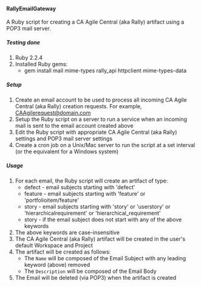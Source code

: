 #### RallyEmailGateway
A Ruby script for creating a CA Agile Central (aka Rally) artifact using a POP3 mail server.

##### Testing done
1. Ruby 2.2.4
1. Installed Ruby gems:
   * gem  install  mail  mime-types  rally_api  httpclient  mime-types-data

##### Setup
1. Create an email account to be used to process all incoming CA Agile Central (aka Rally) creation requests. For example, CAAgilerequest@domain.com
1. Setup the Ruby script on a server to run a service when an incoming mail is sent to the email account created above
1. Edit the Ruby script with appropriate CA Agile Central (aka Rally) settings and POP3 mail server settings
1. Create a cron job on a Unix/Mac server to run the script at a set interval (or the equivalent for a Windows system)

##### Usage
1. For each email, the Ruby script will create an artifact of type:
   * defect  - email subjects starting with 'defect'
   * feature - email subjects starting with 'feature' or 'portfolioitem/feature'
   * story   - email subjects starting with 'story' or 'userstory' or 'hierarchicalrequirement' or 'hierarchical_requirement'
   * story   - if the email subject does not start with any of the above keywords
1. The above keywords are case-insensitive
1. The CA Agile Central (aka Rally) artifact will be created in the user's default Workspace and Project
1. The artifact will be created as follows:
   * The ```Name``` will be composed of the Email Subject with any leading keyword (above) removed
   * The ```Description``` will be composed of the Email Body
1. The Email will be deleted (via POP3) when the artifact is created
